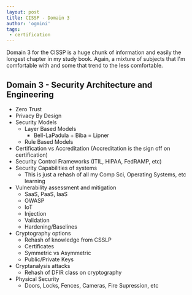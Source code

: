 ```yaml
---
layout: post
title: CISSP - Domain 3 
author: 'ogmini'
tags:
 - certification
---
```


Domain 3 for the CISSP is a huge chunk of information and easily the longest chapter in my study book. Again, a mixture of subjects that I'm comfortable with and some that trend to the less comfortable.

## Domain 3 - Security Architecture and Engineering

- Zero Trust
- Privacy By Design
- Security Models
    - Layer Based Models
        - Bell-LaPadula + Biba = Lipner
    - Rule Based Models
- Certification vs Accreditation (Accreditation is the sign off on certification)
- Security Control Frameworks (ITIL, HIPAA, FedRAMP, etc)
- Security Capabilities of systems
    - This is just a rehash of all my Comp Sci, Operating Systems, etc learning
- Vulnerability assessment and mitigation
    - SaaS, PaaS, IaaS
    - OWASP
    - IoT
    - Injection
    - Validation
    - Hardening/Baselines
- Cryptography options
    - Rehash of knowledge from CSSLP 
    - Certificates 
    - Symmetric vs Asymmetric
    - Public/Private Keys
- Cryptanalysis attacks
    - Rehash of DFIR class on cryptography
- Physical Security 
    - Doors, Locks, Fences, Cameras, Fire Supression, etc